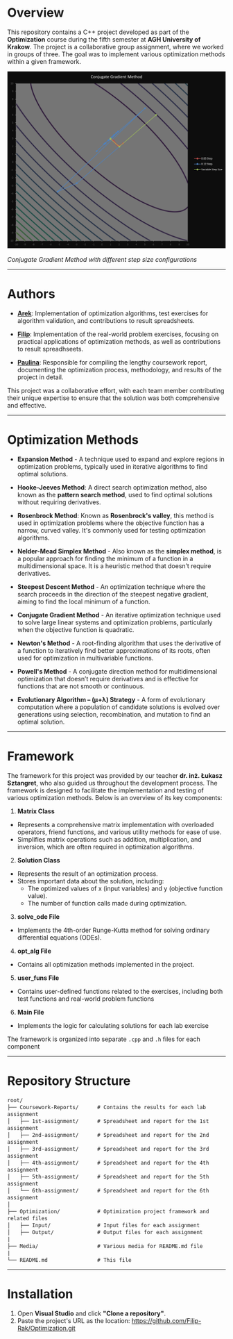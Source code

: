 # Overview
This repository contains a C++ project developed as part of the **Optimization** course during the fifth semester at **AGH University of Krakow**. The project is a collaborative group assignment, where we worked in groups of three. The goal was to implement various optimization methods within a given framework.

![Conjugate Gradient Method graph](Media/cg_method.png)

*Conjugate Gradient Method with different step size configurations*

---

# Authors

- **[Arek](https://github.com/arekan144)**: Implementation of optimization algorithms, test exercises for algorithm validation, and contributions to result spreadsheets.
  
- **[Filip](https://github.com/Filip-Rak)**: Implementation of the real-world problem exercises, focusing on practical applications of optimization methods, as well as contributions to result spreadhseets.
  
- **[Paulina](https://github.com/paulina-grab-owska)**: Responsible for compiling the lengthy coursework report, documenting the optimization process, methodology, and results of the project in detail.

This project was a collaborative effort, with each team member contributing their unique expertise to ensure that the solution was both comprehensive and effective.

---

# Optimization Methods

- **Expansion Method** - A technique used to expand and explore regions in optimization problems, typically used in iterative algorithms to find optimal solutions.

- **Hooke-Jeeves Method**: A direct search optimization method, also known as the **pattern search method**, used to find optimal solutions without requiring derivatives.

- **Rosenbrock Method**: Known as **Rosenbrock's valley**, this method is used in optimization problems where the objective function has a narrow, curved valley. It's commonly used for testing optimization algorithms.

- **Nelder-Mead Simplex Method** - Also known as the **simplex method**, is a popular approach for finding the minimum of a function in a multidimensional space. It is a heuristic method that doesn’t require derivatives.

- **Steepest Descent Method** - An optimization technique where the search proceeds in the direction of the steepest negative gradient, aiming to find the local minimum of a function.

- **Conjugate Gradient Method** - An iterative optimization technique used to solve large linear systems and optimization problems, particularly when the objective function is quadratic.

- **Newton's Method** - A root-finding algorithm that uses the derivative of a function to iteratively find better approximations of its roots, often used for optimization in multivariable functions.

- **Powell's Method** - A conjugate direction method for multidimensional optimization that doesn’t require derivatives and is effective for functions that are not smooth or continuous.

- **Evolutionary Algorithm – (μ+λ) Strategy** - A form of evolutionary computation where a population of candidate solutions is evolved over generations using selection, recombination, and mutation to find an optimal solution.

---

# Framework 

The framework for this project was provided by our teacher **dr. inż. Łukasz Sztangret**, who also guided us throughout the development process. The framework is designed to facilitate the implementation and testing of various optimization methods. Below is an overview of its key components:

1. **Matrix Class**
- Represents a comprehensive matrix implementation with overloaded operators, friend functions, and various utility methods for ease of use.
- Simplifies matrix operations such as addition, multiplication, and inversion, which are often required in optimization algorithms.

2. **Solution Class**
- Represents the result of an optimization process.
- Stores important data about the solution, including:
    - The optimized values of x (input variables) and y (objective function value).
    - The number of function calls made during optimization.

3. **solve_ode File**
- Implements the 4th-order Runge-Kutta method for solving ordinary differential equations (ODEs).

4. **opt_alg File**
- Contains all optimization methods implemented in the project.

5. **user_funs File**
- Contains user-defined functions related to the exercises, including both test functions and real-world problem functions

6. **Main File**
- Implements the logic for calculating solutions for each lab exercise

The framework is organized into separate `.cpp` and `.h` files for each component

---

# Repository Structure

```
root/
├── Coursework-Reports/      # Contains the results for each lab assignment
│   ├── 1st-assignment/      # Spreadsheet and report for the 1st assignment
│   ├── 2nd-assignment/      # Spreadsheet and report for the 2nd assignment
│   ├── 3rd-assignment/      # Spreadsheet and report for the 3rd assignment
│   ├── 4th-assignment/      # Spreadsheet and report for the 4th assignment
│   ├── 5th-assignment/      # Spreadsheet and report for the 5th assignment
│   └── 6th-assignment/      # Spreadsheet and report for the 6th assignment
│
├── Optimization/            # Optimization project framework and related files
│   ├── Input/               # Input files for each assignment
│   ├── Output/              # Output files for each assignment
|
├── Media/                   # Various media for README.md file
|
└── README.md                # This file
```

---

# Installation

1. Open **Visual Studio** and click **"Clone a repository"**.
2. Paste the project's URL as the location: https://github.com/Filip-Rak/Optimization.git

